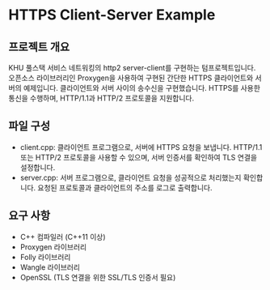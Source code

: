 # HTTPS Client-Server Example

## 프로젝트 개요
 KHU 풀스택 서비스 네트워킹의 http2 server-client를 구현하는 텀프로젝트입니다. 오픈소스 라이브러리인 Proxygen을 사용하여 구현된 간단한 HTTPS 클라이언트와 서버의 예제입니다. 클라이언트와 서버 사이의 송수신을 구현했습니다. HTTPS를 사용한 통신을 수행하며, HTTP/1.1과 HTTP/2 프로토콜을 지원합니다.

## 파일 구성
- client.cpp: 클라이언트 프로그램으로, 서버에 HTTPS 요청을 보냅니다. HTTP/1.1 또는 HTTP/2 프로토콜을 사용할 수 있으며, 서버 인증서를 확인하여 TLS 연결을 설정합니다.
- server.cpp: 서버 프로그램으로, 클라이언트 요청을 성공적으로 처리했는지 확인합니다. 요청된 프로토콜과 클라이언트의 주소를 로그로 출력합니다.

## 요구 사항
- C++ 컴파일러 (C++11 이상)
- Proxygen 라이브러리
- Folly 라이브러리
- Wangle 라이브러리
- OpenSSL (TLS 연결을 위한 SSL/TLS 인증서 필요)
